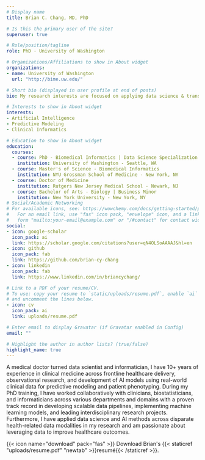 ```yaml
---
# Display name
title: Brian C. Chang, MD, PhD

# Is this the primary user of the site?
superuser: true

# Role/position/tagline
role: PhD - University of Washington

# Organizations/Affiliations to show in About widget
organizations:
- name: University of Washington
  url: "http://bime.uw.edu/"

# Short bio (displayed in user profile at end of posts)
bio: My research interests are focused on applying data science & translational AI methods on clinical data to drive business value and improve patient outcomes.

# Interests to show in About widget
interests:
- Artificial Intelligence
- Predictive Modeling
- Clinical Informatics

# Education to show in About widget
education:
  courses:
  - course: PhD - Biomedical Informatics | Data Science Specialization
    institution: University of Washington - Seattle, WA
  - course: Master's of Science - Biomedical Informatics
    institution: NYU Grossman School of Medicine - New York, NY
  - course: Doctor of Medicine
    institution: Rutgers New Jersey Medical School - Newark, NJ
  - course: Bachelor of Arts - Biology | Business Minor
    institution: New York University - New York, NY
# Social/Academic Networking
# For available icons, see: https://wowchemy.com/docs/getting-started/page-builder/#icons
#   For an email link, use "fas" icon pack, "envelope" icon, and a link in the
#   form "mailto:your-email@example.com" or "/#contact" for contact widget.
social:
- icon: google-scholar
  icon_pack: ai
  link: https://scholar.google.com/citations?user=qN4OLSoAAAAJ&hl=en
- icon: github
  icon_pack: fab
  link: https://github.com/brian-cy-chang
- icon: linkedin
  icon_pack: fab
  link: https://www.linkedin.com/in/briancychang/

# Link to a PDF of your resume/CV.
# To use: copy your resume to `static/uploads/resume.pdf`, enable `ai` icons in `params.toml`, 
# and uncomment the lines below.
- icon: cv
  icon_pack: ai
  link: uploads/resume.pdf

# Enter email to display Gravatar (if Gravatar enabled in Config)
email: ""

# Highlight the author in author lists? (true/false)
highlight_name: true
---
```

A medical doctor turned data scientist and informatician, I have 10+ years of experience in clinical medicine across frontline healthcare delivery, observational research, and development of AI models using real-world clinical data for predictive modeling and patient phenotyping. During my PhD training, I have worked collaboratively with clinicians, biostatisticians, and informaticians across various departments and domains with a proven track record in developing scalable data pipelines, implementing machine learning models, and leading interdisciplinary research projects. Furthermore, I have applied data science and AI methods across disparate health-related data modalities in my research and am passionate about leveraging data to improve healthcare outcomes.

{{< icon name="download" pack="fas" >}} Download Brian's {{< staticref "uploads/resume.pdf" "newtab" >}}resumé{{< /staticref >}}.
